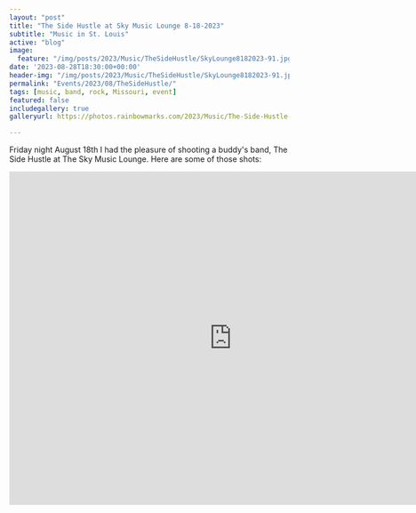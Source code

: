```yaml
---
layout: "post"
title: "The Side Hustle at Sky Music Lounge 8-18-2023"
subtitle: "Music in St. Louis"
active: "blog"
image:
  feature: "/img/posts/2023/Music/TheSideHustle/SkyLounge8182023-91.jpg"
date: '2023-08-28T18:30:00+00:00'
header-img: "/img/posts/2023/Music/TheSideHustle/SkyLounge8182023-91.jpg"
permalink: "Events/2023/08/TheSideHustle/"
tags: [music, band, rock, Missouri, event]
featured: false
includegallery: true
galleryurl: https://photos.rainbowmarks.com/2023/Music/The-Side-Hustle-Sky-Music-Lounge-August-2023/

---
```

Friday night August 18th I had the pleasure of shooting a buddy's band, The Side Hustle at The Sky Music Lounge. Here are some of those shots:

<iframe src="https://photos.rainbowmarks.com/frame/slideshow?key=NZsHcF&speed=3&transition=fade&autoStart=1&captions=0&navigation=0&playButton=0&randomize=0&transitionSpeed=2" width="800" height="600" frameborder="no" scrolling="no"></iframe>